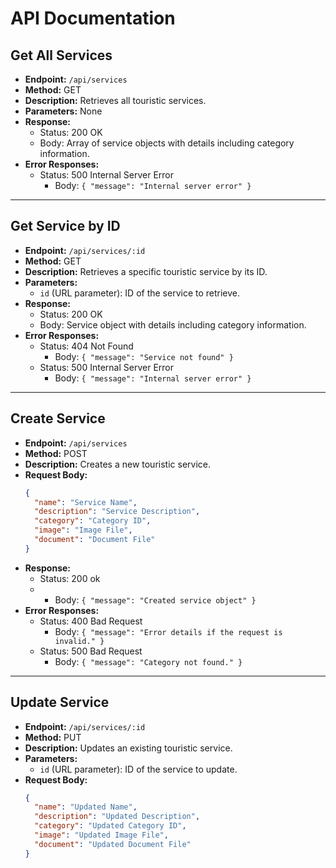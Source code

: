 # API Documentation

## Get All Services

- **Endpoint:** `/api/services`
- **Method:** GET
- **Description:** Retrieves all touristic services.
- **Parameters:** None
- **Response:**
  - Status: 200 OK
  - Body: Array of service objects with details including category information.
- **Error Responses:**
  - Status: 500 Internal Server Error
    - Body: `{ "message": "Internal server error" }`

---

## Get Service by ID

- **Endpoint:** `/api/services/:id`
- **Method:** GET
- **Description:** Retrieves a specific touristic service by its ID.
- **Parameters:**
  - `id` (URL parameter): ID of the service to retrieve.
- **Response:**
  - Status: 200 OK
  - Body: Service object with details including category information.
- **Error Responses:**
  - Status: 404 Not Found
    - Body: `{ "message": "Service not found" }`
  - Status: 500 Internal Server Error
    - Body: `{ "message": "Internal server error" }`

---

## Create Service

- **Endpoint:** `/api/services`
- **Method:** POST
- **Description:** Creates a new touristic service.
- **Request Body:**
  ```json
  {
    "name": "Service Name",
    "description": "Service Description",
    "category": "Category ID",
    "image": "Image File",
    "document": "Document File"
  }
- **Response:**
   - Status: 200 ok
   - - Body: `{ "message": "Created service object" }`
- **Error Responses:**
   - Status: 400 Bad Request
     - Body: `{ "message": "Error details if the request is invalid." }`
   - Status: 500 Bad Request
     - Body: `{ "message": "Category not found." }`

---

## Update Service

- **Endpoint:** `/api/services/:id`
- **Method:** PUT
- **Description:** Updates an existing touristic service.
- **Parameters:**
  - `id` (URL parameter): ID of the service to update.
- **Request Body:**
  ```json
  {
    "name": "Updated Name",
    "description": "Updated Description",
    "category": "Updated Category ID",
    "image": "Updated Image File",
    "document": "Updated Document File"
  }
